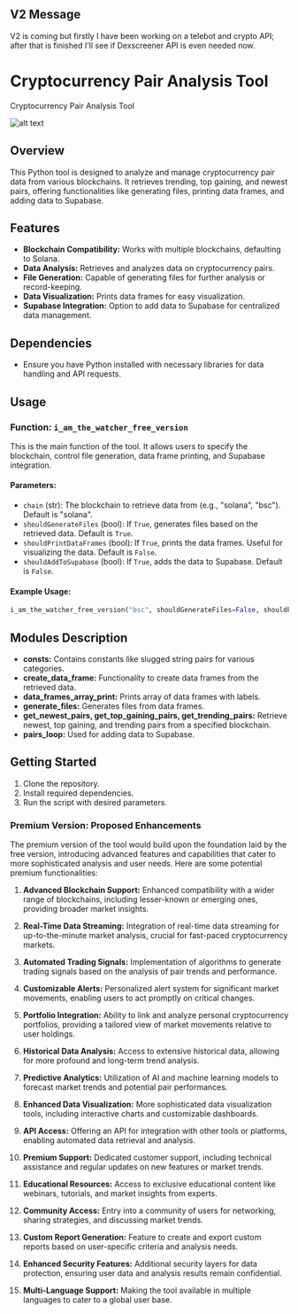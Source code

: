 ## V2 Message 
V2 is coming but firstly I have been working on a telebot and crypto API; after that is finished I'll see if Dexscreener API is even needed now. 

# Cryptocurrency Pair Analysis Tool
Cryptocurrency Pair Analysis Tool

![alt text](./images/dexclient.png "dexclient")

## Overview
This Python tool is designed to analyze and manage cryptocurrency pair data from various blockchains. It retrieves trending, top gaining, and newest pairs, offering functionalities like generating files, printing data frames, and adding data to Supabase.

## Features
- **Blockchain Compatibility:** Works with multiple blockchains, defaulting to Solana.
- **Data Analysis:** Retrieves and analyzes data on cryptocurrency pairs.
- **File Generation:** Capable of generating files for further analysis or record-keeping.
- **Data Visualization:** Prints data frames for easy visualization.
- **Supabase Integration:** Option to add data to Supabase for centralized data management.

## Dependencies
- Ensure you have Python installed with necessary libraries for data handling and API requests.

## Usage

### Function: `i_am_the_watcher_free_version`
This is the main function of the tool. It allows users to specify the blockchain, control file generation, data frame printing, and Supabase integration.

#### Parameters:
- `chain` (str): The blockchain to retrieve data from (e.g., "solana", "bsc"). Default is "solana".
- `shouldGenerateFiles` (bool): If `True`, generates files based on the retrieved data. Default is `True`.
- `shouldPrintDataFrames` (bool): If `True`, prints the data frames. Useful for visualizing the data. Default is `False`.
- `shouldAddToSupabase` (bool): If `True`, adds the data to Supabase. Default is `False`.

#### Example Usage:
```python
i_am_the_watcher_free_version("bsc", shouldGenerateFiles=False, shouldPrintDataFrames=True, shouldAddToSupabase=False)
```

## Modules Description
- **consts:** Contains constants like slugged string pairs for various categories.
- **create_data_frame:** Functionality to create data frames from the retrieved data.
- **data_frames_array_print:** Prints array of data frames with labels.
- **generate_files:** Generates files from data frames.
- **get_newest_pairs, get_top_gaining_pairs, get_trending_pairs:** Retrieve newest, top gaining, and trending pairs from a specified blockchain.
- **pairs_loop:** Used for adding data to Supabase.

## Getting Started
1. Clone the repository.
2. Install required dependencies.
3. Run the script with desired parameters.

### Premium Version: Proposed Enhancements
The premium version of the tool would build upon the foundation laid by the free version, introducing advanced features and capabilities that cater to more sophisticated analysis and user needs. Here are some potential premium functionalities:

1. **Advanced Blockchain Support:** Enhanced compatibility with a wider range of blockchains, including lesser-known or emerging ones, providing broader market insights.

2. **Real-Time Data Streaming:** Integration of real-time data streaming for up-to-the-minute market analysis, crucial for fast-paced cryptocurrency markets.

3. **Automated Trading Signals:** Implementation of algorithms to generate trading signals based on the analysis of pair trends and performance.

4. **Customizable Alerts:** Personalized alert system for significant market movements, enabling users to act promptly on critical changes.

5. **Portfolio Integration:** Ability to link and analyze personal cryptocurrency portfolios, providing a tailored view of market movements relative to user holdings.

6. **Historical Data Analysis:** Access to extensive historical data, allowing for more profound and long-term trend analysis.

7. **Predictive Analytics:** Utilization of AI and machine learning models to forecast market trends and potential pair performances.

8. **Enhanced Data Visualization:** More sophisticated data visualization tools, including interactive charts and customizable dashboards.

9. **API Access:** Offering an API for integration with other tools or platforms, enabling automated data retrieval and analysis.

10. **Premium Support:** Dedicated customer support, including technical assistance and regular updates on new features or market trends.

11. **Educational Resources:** Access to exclusive educational content like webinars, tutorials, and market insights from experts.

12. **Community Access:** Entry into a community of users for networking, sharing strategies, and discussing market trends.

13. **Custom Report Generation:** Feature to create and export custom reports based on user-specific criteria and analysis needs.

14. **Enhanced Security Features:** Additional security layers for data protection, ensuring user data and analysis results remain confidential.

15. **Multi-Language Support:** Making the tool available in multiple languages to cater to a global user base.
